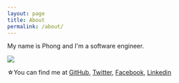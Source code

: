 ```yaml
---
layout: page
title: About
permalink: /about/
---
```


My name is Phong and I'm a software engineer.

![](https://scontent-nrt1-1.xx.fbcdn.net/v/t31.0-8/15590988_1435033236508919_7495101350054559280_o.jpg?_nc_cat=101&_nc_ht=scontent-nrt1-1.xx&oh=1f308b6d0de107095fbdf314f14806d2&oe=5D2F57E1)

☆You can find me at [GitHub](https://github.com/phonginx), [Twitter](https://twitter.com/phonginx), [Facebook](https://www.facebook.com/phonginx), [Linkedin](https://www.linkedin.com/in/nguyenhaiphong/)
